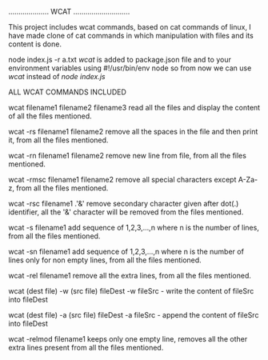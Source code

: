 .................... WCAT ............................

This project includes wcat commands, based on cat commands of linux, I have made clone of cat commands in which manipulation with files and its content is done.

node index.js -r a.txt
*wcat* is added to package.json file and to your environment variables using #!/usr/bin/env node so from now we can use *wcat* instead of *node index.js*

ALL WCAT COMMANDS INCLUDED

wcat filename1 filename2 filename3
read all the files and display the content of all the files mentioned.

wcat -rs filename1 filename2
remove all the spaces in the file and then print it, from all the files mentioned.

wcat -rn filename1 filename2
remove new line from file, from all the files mentioned.

wcat -rmsc filename1 filename2
remove all special characters except A-Za-z, from all the files mentioned.

wcat -rsc filename1 .'&'
remove secondary character given after dot(.) identifier, all the '&' character will be removed from the files mentioned.

wcat -s filename1
add sequence of 1,2,3,...,n where n is the number of lines, from all the files mentioned.

wcat -sn filename1
add sequence of 1,2,3,...,n where n is the number of lines only for non empty lines, from all the files mentioned.

wcat -rel filename1
remove all the extra lines, from all the files mentioned.

wcat (dest file) -w (src file)
fileDest -w fileSrc - write the content of fileSrc into fileDest

wcat (dest file) -a (src file)
fileDest -a fileSrc - append the content of fileSrc into fileDest

wcat -relmod filename1
keeps only one empty line, removes all the other extra lines present from all the files mentioned.